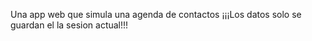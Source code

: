 Una app web que simula una agenda de contactos 
¡¡¡Los datos solo se guardan el la sesion actual!!!
